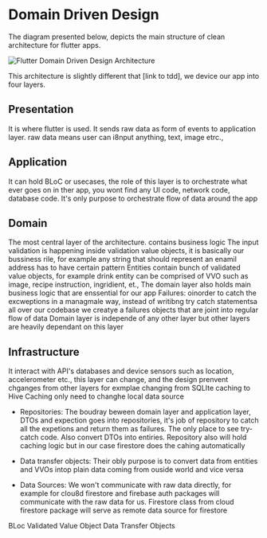 # Domain Driven Design



The diagram presented below, depicts the main structure of clean architecture for flutter apps.


![Flutter Domain Driven Design Architecture](flutter_ddd_architecture.png)

This architecture is slightly different that [link to tdd], we device our app into four layers.

## Presentation
It is where flutter is used. It sends raw data as form of events to application layer. raw data means user can i8nput anything, text, image etrc.,
## Application
It can hold BLoC or usecases, the role of this layer is to orchestrate what ever goes on in ther app, you wont find any UI code, network code, database code. It's only purpose to orchestrate flow of data around the app
## Domain
The most central layer of the architecture. contains business logic
The input validation is happening inside validation value objects, it is basically our bussiness rile, for example any string that should represent an enamil address has to have certain pattern
Entities contain bunch of validated value objects, for example drink entity can be comprised of VVO such as image, recipe instruction, ingridient, et.,
The domain layer also holds main business logic that are enssential for our app
Failures: oinorder to catch the excweptions in a managmale way, instead of writibng try catch statementsa all over our codebase we creatye a failures objects that are joint into regular flow of data
Domain layer is independe of any other layer but other layers are heavily dependant on this layer
## Infrastructure
It interact with API's databases and device sensors such as location, accelerometer etc., this layer can change, and the design prenvent chganges from other layers for exmplae changing from SQLIte caching to Hive Caching only need to changhe local data source

* Repositories: The boudray beween domain layer and application layer, DTOs and expection goes into repositories, it's job of repository to catch all the expetions and return them as failures. The only place to see try-catch code. Also convert DTOs into entiries. Repository also will hold caching logic but in our case firestore does the cahing automatically

* Data transfer objects: Their obly purpose is to convert data from entities and VVOs intop plain data coming from ouside world and vice versa

* Data Sources: We won't communicate with raw data directly, for example for clou8d firestore and firebase auth packages will communicate with the raw data for us. Firestore class from cloud firestore package will serve as remote data source for firestore



BLoc
Validated Value Object
Data Transfer Objects